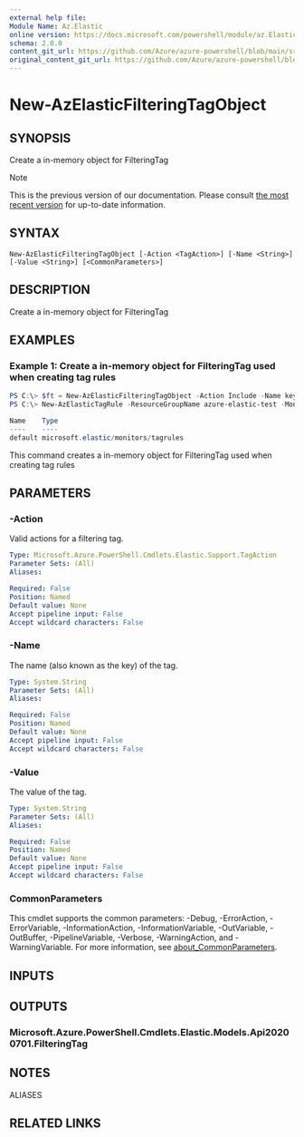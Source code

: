 ```yaml
---
external help file: 
Module Name: Az.Elastic
online version: https://docs.microsoft.com/powershell/module/az.Elastic/new-AzElasticFilteringTagObject
schema: 2.0.0
content_git_url: https://github.com/Azure/azure-powershell/blob/main/src/Elastic/help/New-AzElasticFilteringTagObject.md
original_content_git_url: https://github.com/Azure/azure-powershell/blob/main/src/Elastic/help/New-AzElasticFilteringTagObject.md
---
```


# New-AzElasticFilteringTagObject

## SYNOPSIS
Create a in-memory object for FilteringTag

> [!NOTE]
>This is the previous version of our documentation. Please consult [the most recent version](/powershell/module/az.elastic/new-azelasticfilteringtagobject) for up-to-date information.

## SYNTAX

```
New-AzElasticFilteringTagObject [-Action <TagAction>] [-Name <String>] [-Value <String>] [<CommonParameters>]
```

## DESCRIPTION
Create a in-memory object for FilteringTag

## EXAMPLES

### Example 1: Create a in-memory object for FilteringTag used when creating tag rules
```powershell
PS C:\> $ft = New-AzElasticFilteringTagObject -Action Include -Name key -Value '1'
PS C:\> New-AzElasticTagRule -ResourceGroupName azure-elastic-test -MonitorName elastic-pwsh02 -LogRuleFilteringTag $ft

Name    Type
----    ----
default microsoft.elastic/monitors/tagrules
```

This command creates a in-memory object for FilteringTag used when creating tag rules

## PARAMETERS

### -Action
Valid actions for a filtering tag.

```yaml
Type: Microsoft.Azure.PowerShell.Cmdlets.Elastic.Support.TagAction
Parameter Sets: (All)
Aliases:

Required: False
Position: Named
Default value: None
Accept pipeline input: False
Accept wildcard characters: False
```

### -Name
The name (also known as the key) of the tag.

```yaml
Type: System.String
Parameter Sets: (All)
Aliases:

Required: False
Position: Named
Default value: None
Accept pipeline input: False
Accept wildcard characters: False
```

### -Value
The value of the tag.

```yaml
Type: System.String
Parameter Sets: (All)
Aliases:

Required: False
Position: Named
Default value: None
Accept pipeline input: False
Accept wildcard characters: False
```

### CommonParameters
This cmdlet supports the common parameters: -Debug, -ErrorAction, -ErrorVariable, -InformationAction, -InformationVariable, -OutVariable, -OutBuffer, -PipelineVariable, -Verbose, -WarningAction, and -WarningVariable. For more information, see [about_CommonParameters](http://go.microsoft.com/fwlink/?LinkID=113216).

## INPUTS

## OUTPUTS

### Microsoft.Azure.PowerShell.Cmdlets.Elastic.Models.Api20200701.FilteringTag

## NOTES

ALIASES

## RELATED LINKS

